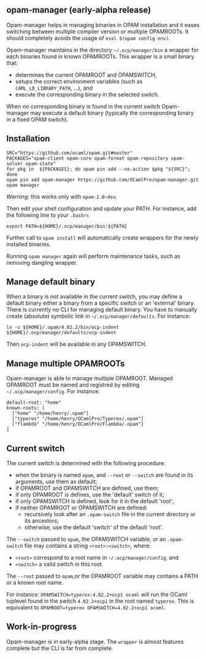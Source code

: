 ## opam-manager (early-alpha release)

Opam-manager helps in managing binaries in OPAM installation and it eases switching between multiple compiler version or multiple OPAMROOTs. It should completely avoids the usage of `eval $(opam config env)`.

Opam-manager maintains in the directory `~/.ocp/manager/bin` a wrapper for each binaries found in known OPAMROOTs. This wrapper is a small binary that:
* determines the current OPAMROOT and OPAMSWITCH,
* setups the correct environment variables (such as `CAML_LD_LIBRARY_PATH`, ...), and
* execute the corresponding binary in the selected switch.

When no corresponding binary is found in the current switch Opam-manager may execute a default binary (typically the corresponding binary in a fixed OPAM switch).

## Installation

```
SRC="https://github.com/ocaml/opam.git#master"
PACKAGES="opam-client opam-core opam-format opam-repository opam-solver opam-state"
for pkg in  ${PACKAGES}; do opam pin add --no-action $pkg "${SRC}"; done
opam pin add opam-manager https://github.com/OCamlPro/opam-manager.git
opam manager
```

*Warning*: this works only with `opam-2.0~dev`.

Then edit your shell configuration and update your PATH. For instance,
add the following line to your `.bashrc`

```
export PATH=${HOME}/.ocp/manager/bin:${PATH}
```

Further call to `opam install` will automatically create wrappers for the newly installed binaries.

Running `opam manager` again will perform maintenance tasks, such as removing dangling wrapper.

## Manage default binary

When a binary is not available in the current switch, you may define a default binary either a binary from a specific switch or an 'external' binary. There is currently no CLI for managing default binary. You have to manually create (absolute) symbolic link in `~/.ocp/manager/defaults`. For instance:

```
ln -s ${HOME}/.opam/4.02.2/bin/ocp-indent ${HOME}/.ocp/manager/defaults/ocp-indent
```

Then `ocp-indent` will be available in any OPAMSWITCH.

## Manage multiple OPAMROOTs

Opam-manager is able to manage multiple OPAMROOT. Managed OPAMROOT must be named and registred by editing `~/.ocp/manager/config`. For instance:

```
default-root: "home"
known-roots: [
  ["home" "/home/henry/.opam"]
  ["typerex" "/home/henry/OCamlPro/Typerex/.opam"]
  ["flambda" "/home/henry/OCamlPro/Flambda/.opam"]
]
```

## Current switch

The current switch is determined with the following procedure:

* when the binary is named `opam`, and `--root` or `--switch` are found in its arguments, use them as default;
* if OPAMROOT and OPAMSWITCH are defined, use them;
* if only OPAMROOT is defines, use the 'default' switch of it;
* if only OPAMSWITCH is defined, look for it in the default 'root';
* if neither OPAMROOT or OPAMSWITCH are defined:
  * recursively look after an `.opam-switch` file in the current directory or its ancestors;
  * otherwise, use the default 'switch' of the default 'root'.

The `--switch` passed to `opam`, the OPAMSWITCH variable, or an `.opam-switch` file may contains a string `<root>:<switch>`, where:
* `<root>` correspond to a root name in `~/.ocp/manager/config`, and 
* `<switch>` a valid switch in this root.

The `--root` passed to `opam`,or the OPAMROOT variable may contains a PATH or a known root name.

For instance: `OPAMSWITCH=typerex:4.02.2+ocp1 ocaml` will run the OCaml toplevel found in the switch `4.02.2+ocp1` in the root named `typerex`. This is equivalent to `OPAMROOT=typerex OPAMSWITCH=4.02.2+ocp1 ocaml`.

## Work-in-progress

Opam-manager is in early-alpha stage. The `wrapper` is almost features complete but the CLI is far from complete.
